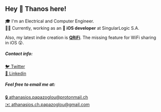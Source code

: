 ## Hey 👋 Thanos here!

🎓 I'm an Electrical and Computer Engineer.  
👨‍💻 Currently, working as an **🍏 iOS developer** at SingularLogic S.A.

Also, my latest indie creation is <b>[QRiFi](https://qrifi.app)</b>. The missing feature for WiFi sharing in iOS 😲. 

##### Contact info:
[🐦 Twitter](https://twitter.com/A_Ch_Papazoglou)  
[🔗 Linkedin](https://www.linkedin.com/in/athanasios-papazoglou-2781a5134/)


##### Feel free to email me at:
[🔒 athanasios.papazoglou@protonmail.ch](mailto:athanasios.papazoglou@protonmail.ch)   
[✉️ athanasios.ch.papazoglou@gmail.com](mailto:athanasios.ch.papazoglou@gmail.com)

<!--
**athanasiospap/athanasiospap** is a ✨ _special_ ✨ repository because its `README.md` (this file) appears on your GitHub profile.

Here are some ideas to get you started:

- 🔭 I’m currently working on ...
- 🌱 I’m currently learning ...
- 👯 I’m looking to collaborate on ...
- 🤔 I’m looking for help with ...
- 💬 Ask me about ...
- 📫 How to reach me: ...
- 😄 Pronouns: ...
- ⚡ Fun fact: ...
-->
